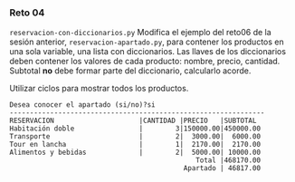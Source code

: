 ### Reto 04

`reservacion-con-diccionarios.py`
Modifica el ejemplo del reto06 de la sesión anterior, `reservacion-apartado.py`, para contener los productos en una sola variable, una lista con diccionarios. Las llaves de los diccionarios deben contener los valores de cada producto: nombre, precio, cantidad. Subtotal **no** debe formar parte del diccionario, calcularlo acorde.

Utilizar ciclos para mostrar todos los productos.


```
Desea conocer el apartado (si/no)?si
---------------------------------------------------------------
RESERVACION                     |CANTIDAD |PRECIO   |SUBTOTAL 
Habitación doble                |        3|150000.00|450000.00
Transporte                      |        2|  3000.00|  6000.00
Tour en lancha                  |        1|  2170.00|  2170.00
Alimentos y bebidas             |        2|  5000.00| 10000.00
                                              Total |468170.00
                                           Apartado | 46817.00
```